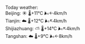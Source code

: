 Today weather:  
Beijing: ☀️   🌡️+11°C 🌬️←4km/h  
Tianjin: ☁️   🌡️+12°C 🌬️↖4km/h  
Shijiazhuang: ⛅️  🌡️+14°C 🌬️↖4km/h  
Tangshan: ☁️   🌡️+9°C 🌬️←8km/h  
